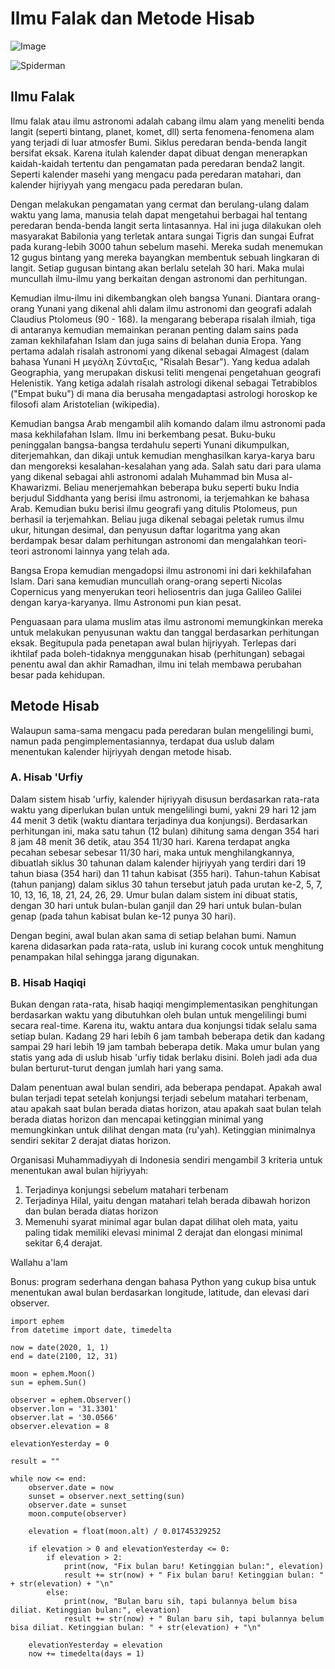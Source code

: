 # Ilmu Falak dan Metode Hisab

![Image](img/Lukisan%20abad%20ke%2016%20dari%20ilmu%20falak%20Ottoman.jpeg)

![Spiderman](img/Spiderman.gif)

## Ilmu Falak

Ilmu falak atau ilmu astronomi adalah cabang ilmu alam yang meneliti benda langit (seperti bintang, planet, komet, dll) serta fenomena-fenomena alam yang terjadi di luar atmosfer Bumi. Siklus peredaran benda-benda langit bersifat eksak. Karena itulah kalender dapat dibuat dengan menerapkan kaidah-kaidah tertentu dan pengamatan pada peredaran benda2 langit. Seperti kalender masehi yang mengacu pada peredaran matahari, dan kalender hijriyyah yang mengacu pada peredaran bulan.

Dengan melakukan pengamatan yang cermat dan berulang-ulang dalam waktu yang lama, manusia telah dapat mengetahui berbagai hal tentang peredaran benda-benda langit serta lintasannya. Hal ini juga dilakukan oleh masyarakat Babilonia yang terletak antara sungai Tigris dan sungai Eufrat pada kurang-lebih 3000 tahun sebelum masehi. Mereka sudah menemukan 12 gugus bintang yang mereka bayangkan membentuk sebuah lingkaran di langit. Setiap gugusan bintang akan berlalu setelah 30 hari. Maka mulai muncullah ilmu-ilmu yang berkaitan dengan astronomi dan perhitungan.

Kemudian ilmu-ilmu ini dikembangkan oleh bangsa Yunani. Diantara orang-orang Yunani yang dikenal ahli dalam ilmu astronomi dan geografi adalah Claudius Ptolomeus (90 - 168). Ia mengarang beberapa risalah ilmiah, tiga di antaranya kemudian memainkan peranan penting dalam sains pada zaman kekhilafahan Islam dan juga sains di belahan dunia Eropa. Yang pertama adalah risalah astronomi yang dikenal sebagai Almagest (dalam bahasa Yunani Η μεγάλη Σύνταξις, "Risalah Besar"). Yang kedua adalah Geographia, yang merupakan diskusi teliti mengenai pengetahuan geografi Helenistik. Yang ketiga adalah risalah astrologi dikenal sebagai Tetrabiblos ("Empat buku") di mana dia berusaha mengadaptasi astrologi horoskop ke filosofi alam Aristotelian (wikipedia).

Kemudian bangsa Arab mengambil alih komando dalam ilmu astronomi pada masa kekhilafahan Islam. Ilmu ini berkembang pesat. Buku-buku peninggalan bangsa-bangsa terdahulu seperti Yunani dikumpulkan, diterjemahkan, dan dikaji untuk kemudian menghasilkan karya-karya baru dan mengoreksi kesalahan-kesalahan yang ada. Salah satu dari para ulama yang dikenal sebagai ahli astronomi adalah Muhammad bin Musa al-Khawarizmi. Beliau menerjemahkan beberapa buku seperti buku India berjudul Siddhanta yang berisi ilmu astronomi, ia terjemahkan ke bahasa Arab. Kemudian buku berisi ilmu geografi yang ditulis Ptolomeus, pun berhasil ia terjemahkan. Beliau juga dikenal sebagai peletak rumus ilmu ukur, hitungan desimal, dan penyusun daftar logaritma yang akan berdampak besar dalam perhitungan astronomi dan mengalahkan teori-teori astronomi lainnya yang telah ada.

Bangsa Eropa kemudian mengadopsi ilmu astronomi ini dari kekhilafahan Islam. Dari sana kemudian muncullah orang-orang seperti Nicolas Copernicus yang menyerukan teori heliosentris dan juga Galileo Galilei dengan karya-karyanya. Ilmu Astronomi pun kian pesat.

Penguasaan para ulama muslim atas ilmu astronomi memungkinkan mereka untuk melakukan penyusunan waktu dan tanggal berdasarkan perhitungan eksak. Begitupula pada penetapan awal bulan hijriyyah. Terlepas dari ikhtilaf pada boleh-tidaknya menggunakan hisab (perhitungan) sebagai penentu awal dan akhir Ramadhan, ilmu ini telah membawa perubahan besar pada kehidupan.

## Metode Hisab

Walaupun sama-sama mengacu pada peredaran bulan mengelilingi bumi, namun pada pengimplementasiannya, terdapat dua uslub dalam menentukan kalender hijriyyah dengan metode hisab.

### A. Hisab 'Urfiy

Dalam sistem hisab 'urfiy, kalender hijriyyah disusun berdasarkan rata-rata waktu yang diperlukan bulan untuk mengelilingi bumi, yakni 29 hari 12 jam 44 menit 3 detik (waktu diantara terjadinya dua konjungsi). Berdasarkan perhitungan ini, maka satu tahun (12 bulan) dihitung sama dengan 354 hari 8 jam 48 menit 36 detik, atau 354 11/30 hari. Karena terdapat angka pecahan sebesar sebesar 11/30 hari, maka untuk menghilangkannya, dibuatlah siklus 30 tahunan dalam kalender hijriyyah yang terdiri dari 19 tahun biasa (354 hari) dan 11 tahun kabisat (355 hari). Tahun-tahun Kabisat (tahun panjang) dalam siklus 30 tahun tersebut jatuh pada urutan ke-2, 5, 7, 10, 13, 16, 18, 21, 24, 26, 29. Umur bulan dalam sistem ini dibuat statis, dengan 30 hari untuk bulan-bulan ganjil dan 29 hari untuk bulan-bulan genap (pada tahun kabisat bulan ke-12 punya 30 hari).

Dengan begini, awal bulan akan sama di setiap belahan bumi. Namun karena didasarkan pada rata-rata, uslub ini kurang cocok untuk menghitung penampakan hilal sehingga jarang digunakan.

### B. Hisab Haqiqi

Bukan dengan rata-rata, hisab haqiqi mengimplementasikan penghitungan berdasarkan waktu yang dibutuhkan oleh bulan untuk mengelilingi bumi secara real-time. Karena itu, waktu antara dua konjungsi tidak selalu sama setiap bulan. Kadang 29 hari lebih 6 jam tambah beberapa detik dan kadang sampai 29 hari lebih 19 jam tambah beberapa detik. Maka umur bulan yang statis yang ada di uslub hisab 'urfiy tidak berlaku disini. Boleh jadi ada dua bulan berturut-turut dengan jumlah hari yang sama.

Dalam penentuan awal bulan sendiri, ada beberapa pendapat. Apakah awal bulan terjadi tepat setelah konjungsi terjadi sebelum matahari terbenam, atau apakah saat bulan berada diatas horizon, atau apakah saat bulan telah berada diatas horizon dan mencapai ketinggian minimal yang memungkinkan untuk dilihat dengan mata (ru'yah). Ketinggian minimalnya sendiri sekitar 2 derajat diatas horizon.

Organisasi Muhammadiyyah di Indonesia sendiri mengambil 3 kriteria untuk menentukan awal bulan hijriyyah:

1. Terjadinya konjungsi sebelum matahari terbenam
2. Terjadinya Hilal, yaitu dengan matahari telah berada dibawah horizon dan bulan berada diatas horizon
3. Memenuhi syarat minimal agar bulan dapat dilihat oleh mata, yaitu paling tidak memiliki elevasi minimal 2 derajat dan elongasi minimal sekitar 6,4 derajat.

Wallahu a'lam

Bonus: program sederhana dengan bahasa Python yang cukup bisa untuk menentukan awal bulan berdasarkan longitude, latitude, dan elevasi dari observer.

```
import ephem
from datetime import date, timedelta

now = date(2020, 1, 1)
end = date(2100, 12, 31)

moon = ephem.Moon()
sun = ephem.Sun()

observer = ephem.Observer()
observer.lon = '31.3301'
observer.lat = '30.0566'
observer.elevation = 8

elevationYesterday = 0

result = ""

while now <= end:
    observer.date = now
    sunset = observer.next_setting(sun)
    observer.date = sunset
    moon.compute(observer)

    elevation = float(moon.alt) / 0.01745329252

    if elevation > 0 and elevationYesterday <= 0:
        if elevation > 2:
            print(now, "Fix bulan baru! Ketinggian bulan:", elevation)
            result += str(now) + " Fix bulan baru! Ketinggian bulan: " + str(elevation) + "\n"
        else:
            print(now, "Bulan baru sih, tapi bulannya belum bisa diliat. Ketinggian bulan:", elevation)
            result += str(now) + " Bulan baru sih, tapi bulannya belum bisa diliat. Ketinggian bulan: " + str(elevation) + "\n"

    elevationYesterday = elevation
    now += timedelta(days = 1)
```
